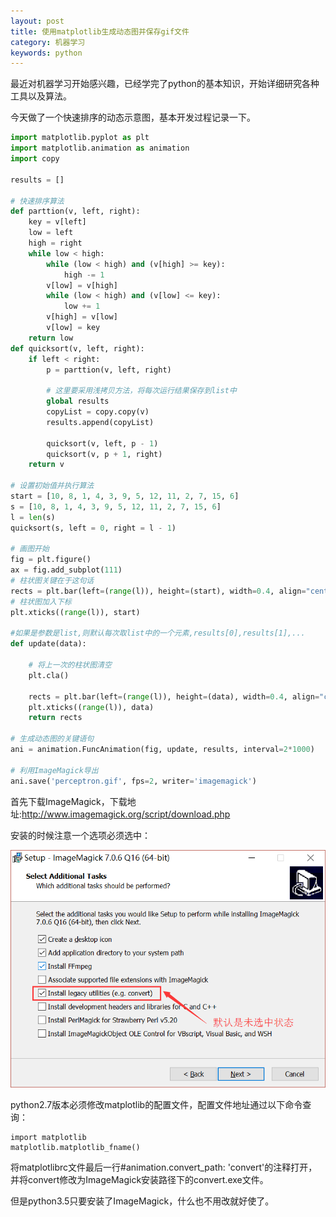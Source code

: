 ```yaml
---
layout: post
title: 使用matplotlib生成动态图并保存gif文件
category: 机器学习
keywords: python
---
```


最近对机器学习开始感兴趣，已经学完了python的基本知识，开始详细研究各种工具以及算法。

今天做了一个快速排序的动态示意图，基本开发过程记录一下。
```python
import matplotlib.pyplot as plt
import matplotlib.animation as animation
import copy

results = []

# 快速排序算法
def parttion(v, left, right):
    key = v[left]
    low = left
    high = right
    while low < high:
        while (low < high) and (v[high] >= key):
            high -= 1
        v[low] = v[high]
        while (low < high) and (v[low] <= key):
            low += 1
        v[high] = v[low]
        v[low] = key
    return low
def quicksort(v, left, right):
    if left < right:
        p = parttion(v, left, right)
        
        # 这里要采用浅拷贝方法，将每次运行结果保存到list中
        global results
        copyList = copy.copy(v)
        results.append(copyList)
        
        quicksort(v, left, p - 1)
        quicksort(v, p + 1, right)
    return v

# 设置初始值并执行算法
start = [10, 8, 1, 4, 3, 9, 5, 12, 11, 2, 7, 15, 6]
s = [10, 8, 1, 4, 3, 9, 5, 12, 11, 2, 7, 15, 6]
l = len(s)
quicksort(s, left = 0, right = l - 1)

# 画图开始
fig = plt.figure()
ax = fig.add_subplot(111) 
# 柱状图关键在于这句话
rects = plt.bar(left=(range(l)), height=(start), width=0.4, align="center", yerr=0.000001)
# 柱状图加入下标
plt.xticks((range(l)), start)

#如果是参数是list,则默认每次取list中的一个元素,results[0],results[1],...  
def update(data): 
    
    # 将上一次的柱状图清空
    plt.cla()
    
    rects = plt.bar(left=(range(l)), height=(data), width=0.4, align="center", yerr=0.000001)
    plt.xticks((range(l)), data)
    return rects

# 生成动态图的关键语句  
ani = animation.FuncAnimation(fig, update, results, interval=2*1000)  

# 利用ImageMagick导出
ani.save('perceptron.gif', fps=2, writer='imagemagick')
```
首先下载ImageMagick，下载地址:http://www.imagemagick.org/script/download.php

安装的时候注意一个选项必须选中：

<img src="/assets/img/0092.png">

python2.7版本必须修改matplotlib的配置文件，配置文件地址通过以下命令查询：
```
import matplotlib
matplotlib.matplotlib_fname()
```
将matplotlibrc文件最后一行#animation.convert_path: 'convert'的注释打开，并将convert修改为ImageMagick安装路径下的convert.exe文件。

但是python3.5只要安装了ImageMagick，什么也不用改就好使了。